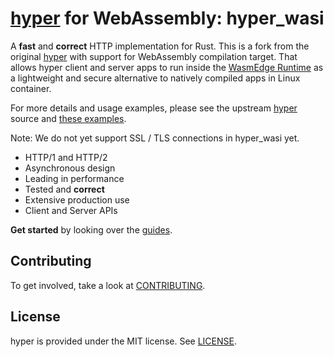 # [hyper](https://hyper.rs) for WebAssembly: hyper_wasi

A **fast** and **correct** HTTP implementation for Rust. 
This is a fork from the original [hyper](https://github.com/hyperium/hyper) with support for WebAssembly compilation target.
That allows hyper client and server apps to run inside the [WasmEdge Runtime](https://github.com/WasmEdge/WasmEdge#readme) as a lightweight and secure alternative to natively compiled apps in Linux container.

For more details and usage examples, please see the upstream [hyper](https://github.com/hyperium/hyper) source and [these examples](https://github.com/WasmEdge/wasmedge_hyper_demo).

Note: We do not yet support SSL / TLS connections in hyper_wasi yet.


- HTTP/1 and HTTP/2
- Asynchronous design
- Leading in performance
- Tested and **correct**
- Extensive production use
- Client and Server APIs

**Get started** by looking over the [guides](https://hyper.rs/guides/1/).

## Contributing

To get involved, take a look at [CONTRIBUTING](CONTRIBUTING.md).

## License

hyper is provided under the MIT license. See [LICENSE](LICENSE).


